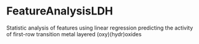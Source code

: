 # FeatureAnalysisLDH
Statistic analysis of features using linear regression predicting the activity of first-row transition metal layered (oxy)(hydr)oxides 
